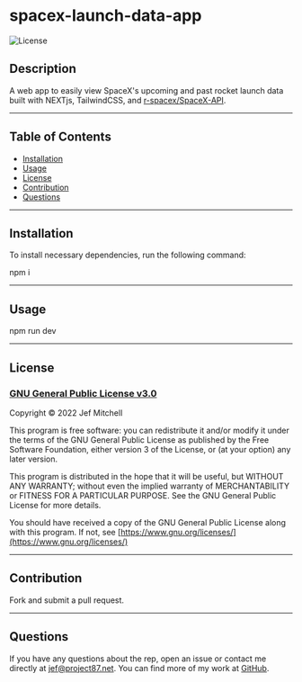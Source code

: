 # **spacex-launch-data-app**

![License](https://img.shields.io/badge/license-GPL%203.0-blue)

## **Description**

A web app to easily view SpaceX's upcoming and past rocket launch data built with NEXTjs, TailwindCSS, and [r-spacex/SpaceX-API](https://github.com/r-spacex/SpaceX-API).

---

## **Table of Contents**

- [Installation](#installation)
- [Usage](#usage)
- [License](#license)
- [Contribution](#contribution)
- [Questions](#questions)

---

## **Installation**

To install necessary dependencies, run the following command:

npm i

---

## **Usage**

npm run dev

---

## **License**

### [GNU General Public License v3.0](https://spdx.org/licenses/GPL-3.0-only.html)

Copyright &copy; 2022 Jef Mitchell

This program is free software: you can redistribute it and/or modify it under the terms of the GNU General Public License as published by the Free Software Foundation, either version 3 of the License, or (at your option) any later version.

This program is distributed in the hope that it will be useful, but WITHOUT ANY WARRANTY; without even the implied warranty of MERCHANTABILITY or FITNESS FOR A PARTICULAR PURPOSE. See the GNU General Public License for more details.

You should have received a copy of the GNU General Public License along with this program. If not, see [https://www.gnu.org/licenses/](https://www.gnu.org/licenses/)

---

## **Contribution**

Fork and submit a pull request.

---

## **Questions**

If you have any questions about the rep, open an issue or contact me directly at [jef@project87.net](mailto:jef@project87.net). You can find more of my work at [GitHub](https://github.com/OneFJef).
